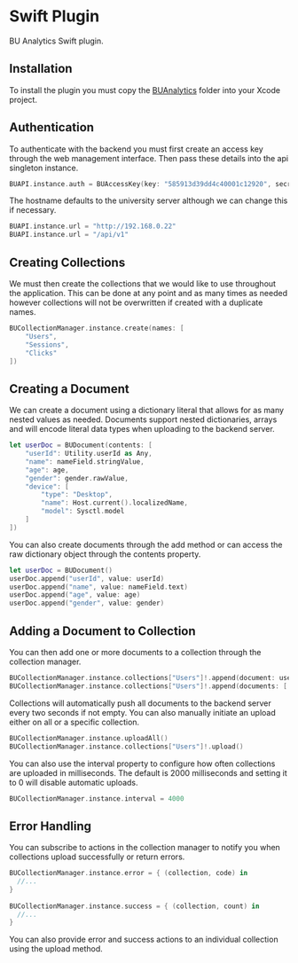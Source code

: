 # Swift Plugin

BU Analytics Swift plugin.

## Installation

To install the plugin you must copy the [BUAnalytics](BUAnalytics) folder into your Xcode project.

## Authentication

To authenticate with the backend you must first create an access key through the web management interface. Then pass these details into the api singleton instance.

```swift
BUAPI.instance.auth = BUAccessKey(key: "585913d39dd4c40001c12920", secret: "7BbQYgXi21A56D8ofOypaIkJDUjqoo")
```

The hostname defaults to the university server although we can change this if necessary.

```swift
BUAPI.instance.url = "http://192.168.0.22"
BUAPI.instance.url = "/api/v1"
```

## Creating Collections

We must then create the collections that we would like to use throughout the application. This can be done at any point and as many times as needed however collections will not be overwritten if created with a duplicate names.

```swift
BUCollectionManager.instance.create(names: [
    "Users",
    "Sessions",
    "Clicks"
])
```

## Creating a Document

We can create a document using a dictionary literal that allows for as many nested values as needed. Documents support nested dictionaries, arrays and will encode literal data types when uploading to the backend server.

```swift
let userDoc = BUDocument(contents: [
    "userId": Utility.userId as Any,
    "name": nameField.stringValue,
    "age": age,
    "gender": gender.rawValue,
    "device": [
        "type": "Desktop",
        "name": Host.current().localizedName,
        "model": Sysctl.model
    ]
])
```

You can also create documents through the add method or can access the raw dictionary object through the contents property.

```swift
let userDoc = BUDocument()
userDoc.append("userId", value: userId)
userDoc.append("name", value: nameField.text)
userDoc.append("age", value: age)
userDoc.append("gender", value: gender)
```

## Adding a Document to Collection

You can then add one or more documents to a collection through the collection manager.

```swift
BUCollectionManager.instance.collections["Users"]!.append(document: userDoc)
BUCollectionManager.instance.collections["Users"]!.append(documents: [ userDoc1, userDoc2, userDoc3 ])
```

Collections will automatically push all documents to the backend server every two seconds if not empty. You can also manually initiate an upload either on all or a specific collection.

```swift
BUCollectionManager.instance.uploadAll()
BUCollectionManager.instance.collections["Users"]!.upload()
```

You can also use the interval property to configure how often collections are uploaded in milliseconds. The default is 2000 milliseconds and setting it to 0 will disable automatic uploads.

```swift
BUCollectionManager.instance.interval = 4000
```

## Error Handling

You can subscribe to actions in the collection manager to notify you when collections upload successfully or return errors.

```swift
BUCollectionManager.instance.error = { (collection, code) in
  //...
}
 
BUCollectionManager.instance.success = { (collection, count) in
  //...
}
```

You can also provide error and success actions to an individual collection using the upload method.